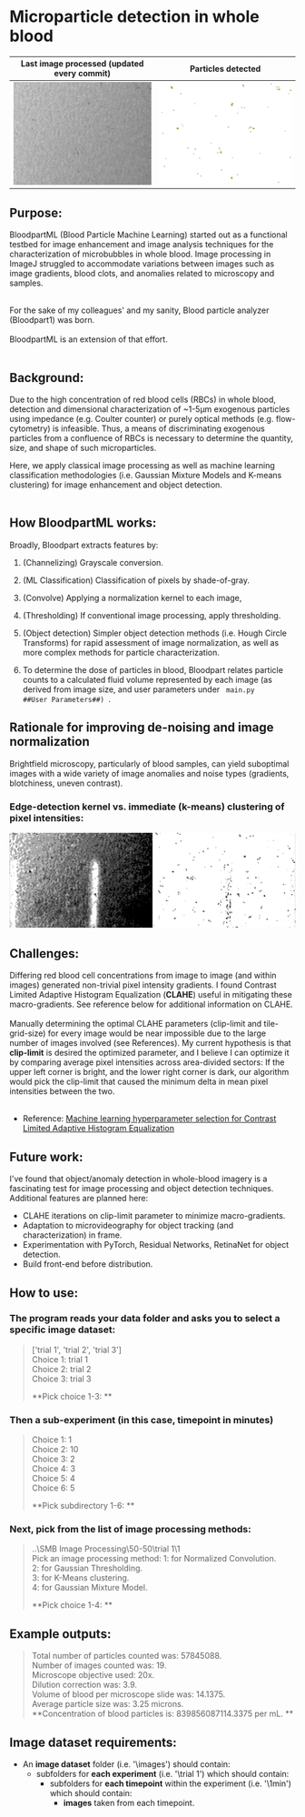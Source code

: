 # Microparticle detection in whole blood

Last image processed (updated every commit)              |  Particles detected
:-------------------------:|:-------------------------:
<img src="sample_output/original.png" >  |  <img src="sample_output/measured.png" >

## Purpose:
BloodpartML (Blood Particle Machine Learning) started out as a functional testbed for image enhancement and image analysis techniques for the characterization of microbubbles in whole blood.  Image processing in ImageJ struggled to accommodate variations between images such as image gradients, blood clots, and anomalies related to microscopy and samples.  <br><br>

For the sake of my colleagues' and my sanity, Blood particle analyzer (Bloodpart1) was born. <br> <br>
BloodpartML is an extension of that effort. <br><br>


## Background:
Due to the high concentration of red blood cells (RBCs) in whole blood, detection and dimensional characterization of ~1-5μm exogenous particles using impedance (e.g. Coulter counter) or purely optical methods (e.g. flow-cytometry) is infeasible.  Thus, a means of discriminating exogenous particles from a confluence of RBCs is necessary to determine the quantity, size, and shape of such microparticles. 

Here, we apply classical image processing as well as machine learning classification methodologies (i.e. Gaussian Mixture Models and K-means clustering) for image enhancement and object detection. <br><br>


## How BloodpartML works:

Broadly, Bloodpart extracts features by: 
1. (Channelizing) Grayscale conversion.
2. (ML Classification)  Classification of pixels by shade-of-gray.
3. (Convolve) Applying a normalization kernel to each image,
4. (Thresholding) If conventional image processing, apply thresholding. 
5. (Object detection) Simpler object detection methods (i.e. Hough Circle Transforms) for rapid assessment of image normalization, as well as more complex methods for particle characterization.

2. To determine the dose of particles in blood, Bloodpart relates particle counts to a calculated fluid volume represented by each image (as derived from image size, and user parameters under <code> main.py ##User Parameters##) </code>.
</ul>

## Rationale for improving de-noising and image normalization
Brightfield microscopy, particularly of blood samples, can yield suboptimal images with a wide variety of image anomalies and noise types (gradients, blotchiness, uneven contrast).  

<b><h3>Edge-detection kernel vs. immediate (k-means) clustering of pixel intensities:</h3></b>
![example](/readme_images/GTvsKM.png?raw=true "GTvsKM")

## Challenges:
Differing red blood cell concentrations from image to image (and within images) generated non-trivial pixel intensity gradients. I found Contrast Limited Adaptive Histogram Equalization (<b>CLAHE</b>) useful in mitigating these macro-gradients. See reference below for additional information on CLAHE.  <br><br>
Manually determining the optimal CLAHE parameters (clip-limit and tile-grid-size) for every image would be near impossible due to the large number of images involved (see References). My current hypothesis is that <b>clip-limit</b> is desired the optimized parameter, and I believe I can optimize it by comparing average pixel intensities across area-divided sectors: If the upper left corner is bright, and the lower right corner is dark, our algorithm would pick the clip-limit that caused the minimum delta in mean pixel intensities between the two.<br><br>
* Reference: <a href = "https://jivp-eurasipjournals.springeropen.com/articles/10.1186/s13640-019-0445-4">Machine learning hyperparameter selection for Contrast Limited Adaptive Histogram Equalization </a>


## Future work:
I've found that object/anomaly detection in whole-blood imagery is a fascinating test for image processing and object detection techniques. Additional features are planned here:
* CLAHE iterations on clip-limit parameter to minimize macro-gradients. 
* Adaptation to microvideography for object tracking (and characterization) in frame. 
* Experimentation with PyTorch, Residual Networks, RetinaNet for object detection.
* Build front-end before distribution.

## How to use:
### The program reads your data folder and asks you to select a specific image dataset:

> ['trial 1', 'trial 2', 'trial 3']  
> Choice 1: trial 1  
> Choice 2: trial 2  
> Choice 3: trial 3  
>  
> **Pick choice 1-3:  <enter an input> **

### Then a sub-experiment (in this case, timepoint in minutes)

> Choice 1: 1  
> Choice 2: 10  
> Choice 3: 2  
> Choice 4: 3  
> Choice 5: 4  
> Choice 6: 5  
>  
> **Pick subdirectory 1-6:  <enter an input> **

### Next, pick from the list of image processing methods:

> ..\SMB Image Processing\50-50\trial 1\1  
> Pick an image processing method:
> 1: for Normalized Convolution.  
> 2: for Gaussian Thresholding.   
> 3: for K-Means clustering.   
> 4: for Gaussian Mixture Model.
>
> **Pick choice 1-4: <enter an input> **


## Example outputs: 

> Total number of particles counted was: 57845088.  
> Number of images counted was: 19.  
> Microscope objective used: 20x.  
> Dilution correction was: 3.9.  
> Volume of blood per microscope slide was: 14.1375.  
> Average particle size was: 3.25 microns.  
> **Concentration of blood particles is: 839856087114.3375 per mL.  **

## Image dataset requirements:
- An **image dataset** folder (i.e. '\\images') should contain: 
    - subfolders for **each experiment** (i.e. '\\trial 1') which should contain: 
        - subfolders for **each timepoint** within the experiment (i.e. '\\1min') which should contain: 
            - **images** taken from each timepoint.
